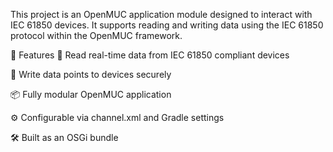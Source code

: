 This project is an OpenMUC application module designed to interact with IEC 61850 devices. It supports reading and writing data using the IEC 61850 protocol within the OpenMUC framework.

🚀 Features
🔌 Read real-time data from IEC 61850 compliant devices

📝 Write data points to devices securely

📦 Fully modular OpenMUC application

⚙️ Configurable via channel.xml and Gradle settings

🛠 Built as an OSGi bundle


